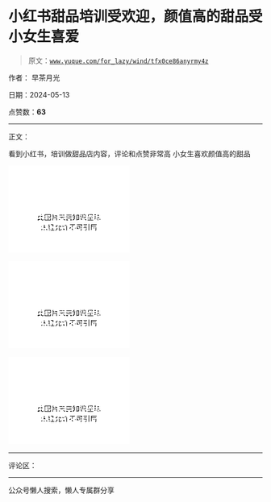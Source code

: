 # 小红书甜品培训受欢迎，颜值高的甜品受小女生喜爱

> 原文：[`www.yuque.com/for_lazy/wind/tfx0ce86anyrmy4z`](https://www.yuque.com/for_lazy/wind/tfx0ce86anyrmy4z)

作者： 早茶月光

日期：2024-05-13

点赞数：**63**

* * *

正文：

看到小红书，培训做甜品店内容，评论和点赞非常高 小女生喜欢颜值高的甜品

![](img/0b36aac809defcb71a542557e492ad48.png)

![](img/3a5bb3855510abc9fd45f888d1a4aee7.png)

![](img/3a6890c323947b891bd11f8e42577bf0.png)

* * *

评论区：

* * *

公众号懒人搜索，懒人专属群分享